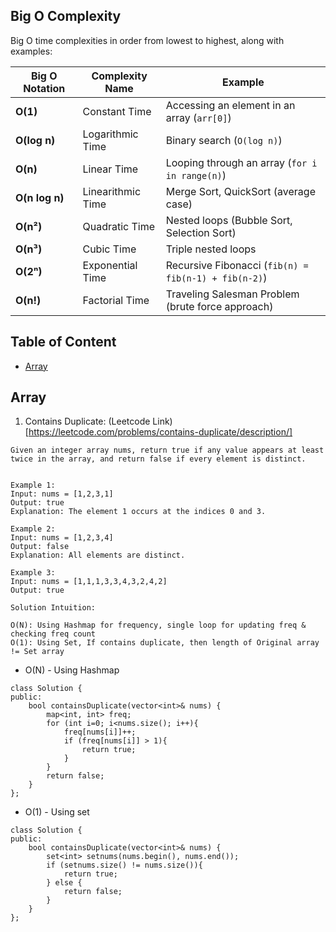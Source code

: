 ## Big O Complexity
Big O time complexities in order from lowest to highest, along with examples:  

| **Big O Notation** | **Complexity Name**       | **Example**                                             |
|--------------------|--------------------------|---------------------------------------------------------|
| **O(1)**          | Constant Time            | Accessing an element in an array (`arr[0]`)            |
| **O(log n)**      | Logarithmic Time         | Binary search (`O(log n)`)                             |
| **O(n)**          | Linear Time              | Looping through an array (`for i in range(n)`)        |
| **O(n log n)**    | Linearithmic Time        | Merge Sort, QuickSort (average case)                   |
| **O(n²)**         | Quadratic Time           | Nested loops (Bubble Sort, Selection Sort)             |
| **O(n³)**         | Cubic Time               | Triple nested loops                                    |
| **O(2ⁿ)**         | Exponential Time         | Recursive Fibonacci (`fib(n) = fib(n-1) + fib(n-2)`)   |
| **O(n!)**         | Factorial Time           | Traveling Salesman Problem (brute force approach)      |

## Table of Content
- [Array](#array)

## Array
1. Contains Duplicate: (Leetcode Link)[https://leetcode.com/problems/contains-duplicate/description/]
```
Given an integer array nums, return true if any value appears at least twice in the array, and return false if every element is distinct.

 
Example 1:
Input: nums = [1,2,3,1]
Output: true
Explanation: The element 1 occurs at the indices 0 and 3.

Example 2:
Input: nums = [1,2,3,4]
Output: false
Explanation: All elements are distinct.

Example 3:
Input: nums = [1,1,1,3,3,4,3,2,4,2]
Output: true
```

```
Solution Intuition: 

O(N): Using Hashmap for frequency, single loop for updating freq & checking freq count
O(1): Using Set, If contains duplicate, then length of Original array != Set array
```

- O(N) - Using Hashmap
```
class Solution {
public:
    bool containsDuplicate(vector<int>& nums) {
        map<int, int> freq;
        for (int i=0; i<nums.size(); i++){
            freq[nums[i]]++;
            if (freq[nums[i]] > 1){
                return true;
            }
        }   
        return false;
    }
};
```

- O(1) - Using set
```
class Solution {
public:
    bool containsDuplicate(vector<int>& nums) {
        set<int> setnums(nums.begin(), nums.end());
        if (setnums.size() != nums.size()){
            return true;
        } else {
            return false;
        }
    }
};
```